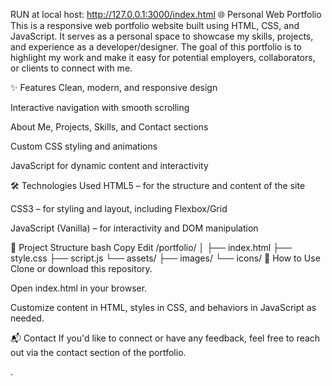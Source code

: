 RUN at local host: http://127.0.0.1:3000/index.html
🌐 Personal Web Portfolio
This is a responsive web portfolio website built using HTML, CSS, and JavaScript. It serves as a personal space to showcase my skills, projects, and experience as a developer/designer. The goal of this portfolio is to highlight my work and make it easy for potential employers, collaborators, or clients to connect with me.

✨ Features
Clean, modern, and responsive design

Interactive navigation with smooth scrolling

About Me, Projects, Skills, and Contact sections

Custom CSS styling and animations

JavaScript for dynamic content and interactivity

🛠️ Technologies Used
HTML5 – for the structure and content of the site

CSS3 – for styling and layout, including Flexbox/Grid

JavaScript (Vanilla) – for interactivity and DOM manipulation

📂 Project Structure
bash
Copy
Edit
/portfolio/
│
├── index.html
├── style.css
├── script.js
└── assets/
    ├── images/
    └── icons/
🚀 How to Use
Clone or download this repository.

Open index.html in your browser.

Customize content in HTML, styles in CSS, and behaviors in JavaScript as needed.

📬 Contact
If you'd like to connect or have any feedback, feel free to reach out via the contact section of the portfolio.

.
